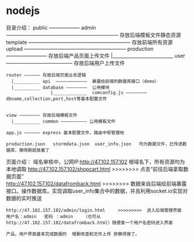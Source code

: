 # nodejs
目录介绍：
    public —————— admin  —————————————————————— 存放后端模板文件静态资源
                  template ———————————————————— 存放前端所有资源
                  upload   ———————————————————— production ————————  存放后端产品页面上传文件
                    |__________________________ user  —————————————  存放后端用户上传文件


    router —————— 存放后端页面业务逻辑
      |__________ api  ————————————  暴露给前端的数据库接口（demo）
      |__________ database ————————  公用模块 
                     |_____________  comconfig.js ————————  dbname,collection,port,host等基本配置文件
      
    
    view ———————— 存放后端模板文件
      |__________ common —————————— 公用模板文件

    app.js —————— express 基本配置文件，路由中枢管理地

    production.json   stormdata.json  user_info.json   均为数据文件，已传进数据库，懒得删就放着了

页面介绍：
    域名审核中，公网IP:http://47.102.157.102
    根域名下，所有资源均为本地调取
    http://47.102.157.102/shopcart.html   >>>>>>>>            点击“前往后端拿取数据页面”   
    http://47.102.157.102/datafromback.html   >>>>>>>>        数据来自后端给前端暴露接口。操作数据库。实现调取user_info集合中的数据，并且利用socket.io实现对数据的实时推送


    http://47.102.157.102/admin/login.html     >>>>>>>>>  进入后端管理界面   用户名：admin   密码 ：admin    （也可从http://47.102.157.102/datafromback.html）随便拿一个用户名密码进入界面

    产品，用户界面基本完成数据的  增删改查和文件上传 排懒得做了。
